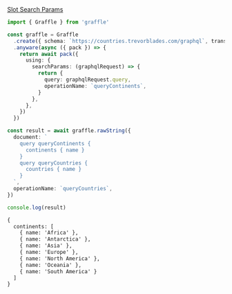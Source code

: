<div class="ExampleSnippet">
<a href="../../examples/anyware/slot-search-params">Slot Search Params</a>

<!-- dprint-ignore-start -->
```ts twoslash
import { Graffle } from 'graffle'

const graffle = Graffle
  .create({ schema: `https://countries.trevorblades.com/graphql`, transport: { methodMode: `getReads` } })
  .anyware(async ({ pack }) => {
    return await pack({
      using: {
        searchParams: (graphqlRequest) => {
          return {
            query: graphqlRequest.query,
            operationName: `queryContinents`,
          }
        },
      },
    })
  })

const result = await graffle.rawString({
  document: `
    query queryContinents {
      continents { name }
    }
    query queryCountries {
      countries { name }
    }
  `,
  operationName: `queryCountries`,
})

console.log(result)
```
<!-- dprint-ignore-end -->

<!-- dprint-ignore-start -->
```txt
{
  continents: [
    { name: 'Africa' },
    { name: 'Antarctica' },
    { name: 'Asia' },
    { name: 'Europe' },
    { name: 'North America' },
    { name: 'Oceania' },
    { name: 'South America' }
  ]
}
```
<!-- dprint-ignore-end -->

</div>
